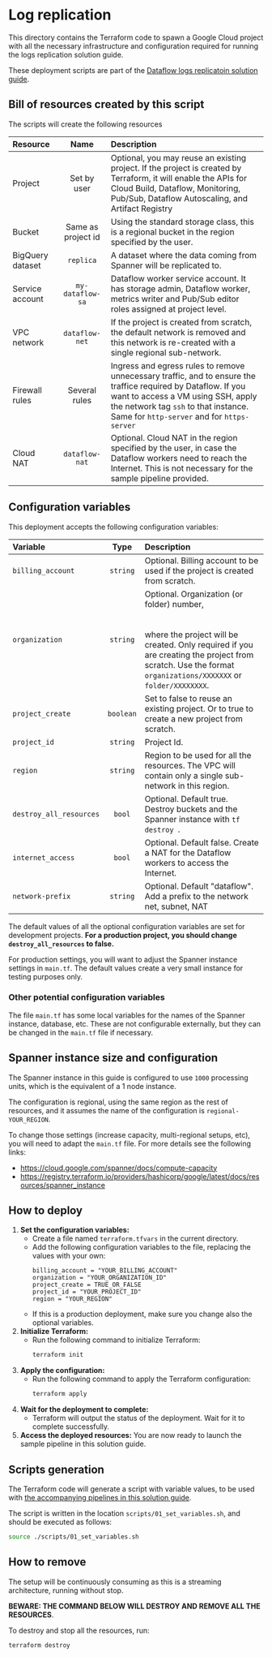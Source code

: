 # Log replication

This directory contains the Terraform code to spawn a Google Cloud project
with all the necessary infrastructure and configuration required for running
the logs replication solution guide.

These deployment scripts are part of the
[Dataflow logs replicatoin solution guide](../../use_cases/logs_replication.md).

## Bill of resources created by this script

The scripts will create the following resources

| Resource         |          Name           | Description                                                                                                                                                                                                                                |
|:-----------------|:-----------------------:|:-------------------------------------------------------------------------------------------------------------------------------------------------------------------------------------------------------------------------------------------|
| Project          |       Set by user       | Optional, you may reuse an existing project. If the project is created by Terraform, it will enable the APIs for Cloud Build, Dataflow,  Monitoring, Pub/Sub, Dataflow Autoscaling, and Artifact Registry                                  |
| Bucket           |   Same as project id    | Using the standard storage class, this is a regional bucket in the region specified by the user.                                                                                                                                           |
| BigQuery dataset |        `replica`        | A dataset where the data coming from Spanner will be replicated to.                                                                                                                                                                        |
| Service account  |    `my-dataflow-sa`     | Dataflow worker service account. It has storage admin, Dataflow worker, metrics writer and Pub/Sub editor roles assigned at project level.                                                                                                 |
| VPC network      |     `dataflow-net`      | If the project is created from scratch, the default network is removed and this network is re-created with a single regional sub-network.                                                                                                  |
| Firewall rules   |      Several rules      | Ingress and egress rules to remove unnecessary traffic, and to ensure the traffice required by Dataflow. If you want to access a VM using SSH, apply the network tag `ssh` to that instance. Same for `http-server` and for `https-server` |
| Cloud NAT        |     `dataflow-nat`      | Optional. Cloud NAT in the region specified by the user, in case the Dataflow workers need to reach the Internet. This is not necessary for the sample pipeline provided.                                                                  |

## Configuration variables

This deployment accepts the following configuration variables:

| Variable                |   Type    | Description                                                                                                                                                                                                           |
|:------------------------|:---------:|:----------------------------------------------------------------------------------------------------------------------------------------------------------------------------------------------------------------------|
| `billing_account`       | `string`  | Optional. Billing account to be used if the project is created from scratch.                                                                                                                                          |
| `organization`          | `string`  | Optional. Organization (or folder) number, <br/><br/><br/>where the project will be created. Only required if you are creating the project from scratch. Use the format `organizations/XXXXXXX` or `folder/XXXXXXXX`. |
| `project_create`        | `boolean` | Set to false to reuse an existing project. Or to true to create a new project from scratch.                                                                                                                           | 
| `project_id`            | `string`  | Project Id.                                                                                                                                                                                                           | 
| `region`                | `string`  | Region to be used for all the resources. The VPC will contain only a single sub-network in this region.                                                                                                               |
| `destroy_all_resources` |  `bool`   | Optional. Default true. Destroy buckets and the Spanner instance with `tf destroy `.                                                                                                                                  |
| `internet_access`       |  `bool`   | Optional. Default false. Create a NAT for the Dataflow workers to access the Internet.                                                                                                                                |
| `network-prefix`        | `string`  | Optional. Default "dataflow". Add a prefix to the network net, subnet, NAT                                                                                                                                            |

The default values of all the optional configuration variables are set for development projects.
**For a production project, you should change `destroy_all_resources` to false.**

For production settings, you will want to adjust the Spanner instance settings in `main.tf`. The
default values create a very small instance for testing purposes only.

### Other potential configuration variables

The file `main.tf` has some local variables for the names of the Spanner instance, database, etc.
These are not configurable externally, but they can be changed in the `main.tf` file if necessary.

## Spanner instance size and configuration

The Spanner instance in this guide is configured to use `1000` processing units, which is the
equivalent of a 1 node instance.

The configuration is regional, using the same region as the rest of resources, and it assumes the
name of the configuration is `regional-YOUR_REGION`.

To change those settings (increase capacity, multi-regional setups, etc), you will need to adapt
the `main.tf` file. For more details see the following links:

* https://cloud.google.com/spanner/docs/compute-capacity
* https://registry.terraform.io/providers/hashicorp/google/latest/docs/resources/spanner_instance

## How to deploy

1. **Set the configuration variables:**
    - Create a file named `terraform.tfvars` in the current directory.
    - Add the following configuration variables to the file, replacing the values with your own:
      ```
      billing_account = "YOUR_BILLING_ACCOUNT"
      organization = "YOUR_ORGANIZATION_ID"
      project_create = TRUE_OR_FALSE
      project_id = "YOUR_PROJECT_ID"
      region = "YOUR_REGION"
      ```
    - If this is a production deployment, make sure you change also the optional variables.
2. **Initialize Terraform:**
    - Run the following command to initialize Terraform:
      ```bash
      terraform init
      ```
3. **Apply the configuration:**
    - Run the following command to apply the Terraform configuration:
      ```bash
      terraform apply
      ```
4. **Wait for the deployment to complete:**
    - Terraform will output the status of the deployment. Wait for it to complete successfully.
5. **Access the deployed resources:** You are now ready to launch the sample pipeline in this
   solution guide.

## Scripts generation

The Terraform code will generate a script with variable values, to be used
with [the accompanying pipelines in this solution guide](../../pipelines/etl_integration_java/README.md).

The script is written in the location `scripts/01_set_variables.sh`, and should be executed as follows:

```bash
source ./scripts/01_set_variables.sh
```

## How to remove

The setup will be continuously consuming as this is a streaming architecture, running without stop.

**BEWARE: THE COMMAND BELOW WILL DESTROY AND REMOVE ALL THE RESOURCES**.

To destroy and stop all the resources, run:

```bash
terraform destroy
```